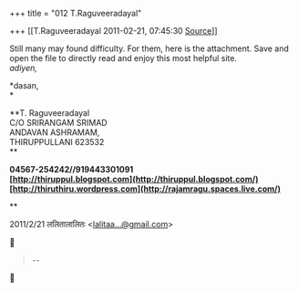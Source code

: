+++
title = "012 T.Raguveeradayal"

+++
[[T.Raguveeradayal	2011-02-21, 07:45:30 [Source](https://groups.google.com/g/samskrita/c/KwctAiznPtk)]]



Still many may found difficulty. For them, here is the attachment. Save and open the file to directly read and enjoy this most helpful site.  
*adiyen,*

*dasan,  
*

**T. Raguveeradayal  
C/O SRIRANGAM SRIMAD  
ANDAVAN ASHRAMAM,  
THIRUPPULLANI 623532  
**

**04567-254242//919443301091  
[http://thiruppul.blogspot.com](http://thiruppul.blogspot.com/)  
[http://thiruthiru.wordpress.com](http://rajamragu.spaces.live.com/)**

**

  
  
  

2011/2/21 ललितालालितः \<[lalitaa...@gmail.com]()\>  



> --  




